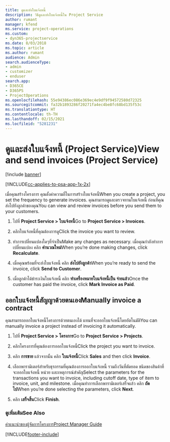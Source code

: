 ```yaml
---
title: ดูและส่งใบแจ้งหนี้
description: วิธีดูและส่งใบแจ้งหนี้ใน Project Service
author: rumant
manager: kfend
ms.service: project-operations
ms.custom:
- dyn365-projectservice
ms.date: 8/03/2018
ms.topic: article
ms.author: rumant
audience: Admin
search.audienceType:
- admin
- customizer
- enduser
search.app:
- D365CE
- D365PS
- ProjectOperations
ms.openlocfilehash: 55e94386ec086e369ec4e9df9f94572580d72325
ms.sourcegitcommit: fa32b1893286f20271fa4ec4be8fc68bd135f53c
ms.translationtype: HT
ms.contentlocale: th-TH
ms.lasthandoff: 02/15/2021
ms.locfileid: "5281231"
---
```

# <a name="view-and-send-invoices-project-service"></a><span data-ttu-id="2ce4f-103">ดูและส่งใบแจ้งหนี้ (Project Service)</span><span class="sxs-lookup"><span data-stu-id="2ce4f-103">View and send invoices (Project Service)</span></span>

[!include [banner](../includes/psa-now-project-operations.md)]

[!INCLUDE[cc-applies-to-psa-app-1x-2x](../includes/cc-applies-to-psa-app-1x-2x.md)]

<span data-ttu-id="2ce4f-104">เมื่อคุณสร้างโครงการ คุณตั้งค่าความถี่ในการสร้างใบแจ้งหนี้</span><span class="sxs-lookup"><span data-stu-id="2ce4f-104">When you create a project, you set the frequency to generate invoices.</span></span> <span data-ttu-id="2ce4f-105">คุณสามารถดูและตรวจทานใบแจ้งหนี้ ก่อนที่คุณส่งไปยังลูกค้าของคุณ</span><span class="sxs-lookup"><span data-stu-id="2ce4f-105">You can view and review invoices before you send them to your customers.</span></span>  
  
1.  <span data-ttu-id="2ce4f-106">ไปที่ **Project Service > ใบแจ้งหนี้**</span><span class="sxs-lookup"><span data-stu-id="2ce4f-106">Go to **Project Service > Invoices**.</span></span>  
  
2.  <span data-ttu-id="2ce4f-107">คลิกใบแจ้งหนี้ที่คุณต้องการดู</span><span class="sxs-lookup"><span data-stu-id="2ce4f-107">Click the invoice you want to review.</span></span>  
  
3.  <span data-ttu-id="2ce4f-108">ทำการเปลี่ยนแปลงใดๆที่จำเป็น</span><span class="sxs-lookup"><span data-stu-id="2ce4f-108">Make any changes as necessary.</span></span> <span data-ttu-id="2ce4f-109">เมื่อคุณกำลังทำการเปลี่ยนแปลง คลิก **คำนวณใหม่**</span><span class="sxs-lookup"><span data-stu-id="2ce4f-109">When you’re done making changes, click **Recalculate**.</span></span>  
  
4.  <span data-ttu-id="2ce4f-110">เมื่อคุณพร้อมที่จะส่งใบแจ้งหนี้ คลิก **ส่งไปยังลูกค้า**</span><span class="sxs-lookup"><span data-stu-id="2ce4f-110">When you’re ready to send the invoice, click **Send to Customer**.</span></span>  
  
5.  <span data-ttu-id="2ce4f-111">เมื่อลูกค้าได้ชำระเงินใบแจ้งหนี้ คลิก **ทำเครื่องหมายใบแจ้งหนี้เป็น จ่ายแล้ว**</span><span class="sxs-lookup"><span data-stu-id="2ce4f-111">Once the customer has paid the invoice, click **Mark Invoice as Paid**.</span></span>  
  
## <a name="manually-invoice-a-contract"></a><span data-ttu-id="2ce4f-112">ออกใบแจ้งหนี้สัญญาด้วยตนเอง</span><span class="sxs-lookup"><span data-stu-id="2ce4f-112">Manually invoice a contract</span></span>  
 <span data-ttu-id="2ce4f-113">คุณสามารถออกใบแจ้งหนี้โครงการด้วยตนเองได้ แทนที่จะออกใบแจ้งหนี้โดยอัตโนมัติ</span><span class="sxs-lookup"><span data-stu-id="2ce4f-113">You can manually invoice a project instead of invoicing it automatically.</span></span>  
  
1.  <span data-ttu-id="2ce4f-114">ไปที่ **Project Service > โครงการ**</span><span class="sxs-lookup"><span data-stu-id="2ce4f-114">Go to **Project Service > Projects**.</span></span>  
  
2.  <span data-ttu-id="2ce4f-115">คลิกโครงการที่คุณต้องการออกใบแจ้งหนี้</span><span class="sxs-lookup"><span data-stu-id="2ce4f-115">Click the project you want to invoice.</span></span>  
  
3.  <span data-ttu-id="2ce4f-116">คลิก **การขาย** แล้วจากนั้น คลิก **ใบแจ้งหนี้**</span><span class="sxs-lookup"><span data-stu-id="2ce4f-116">Click **Sales** and then click **Invoice**.</span></span>  
  
4.  <span data-ttu-id="2ce4f-117">เลือกพารามิเตอร์สำหรับธุรกรรมที่คุณต้องการออกใบแจ้งหนี้ รวมถึงวันที่ตัดยอด ชนิดของสินค้าที่จะออกใบแจ้งหนี้ หน่วย และเหตุการณ์สำคัญ</span><span class="sxs-lookup"><span data-stu-id="2ce4f-117">Select the parameters for the transactions you want to invoice, including cutoff date, type of item to invoice, unit, and milestone.</span></span> <span data-ttu-id="2ce4f-118">เมื่อคุณทำการเลือกพารามิเตอร์เสร็จแล้ว คลิก **ถัดไป**</span><span class="sxs-lookup"><span data-stu-id="2ce4f-118">When you’re done selecting the parameters, click **Next**.</span></span>  
  
5.  <span data-ttu-id="2ce4f-119">คลิก **เสร็จสิ้น**</span><span class="sxs-lookup"><span data-stu-id="2ce4f-119">Click **Finish**.</span></span>  
  
### <a name="see-also"></a><span data-ttu-id="2ce4f-120">ดูเพิ่มเติม</span><span class="sxs-lookup"><span data-stu-id="2ce4f-120">See Also</span></span>  
 [<span data-ttu-id="2ce4f-121">คำแนะนำของผู้จัดการโครงการ</span><span class="sxs-lookup"><span data-stu-id="2ce4f-121">Project Manager Guide</span></span>](../psa/project-manager-guide.md)


[!INCLUDE[footer-include](../includes/footer-banner.md)]